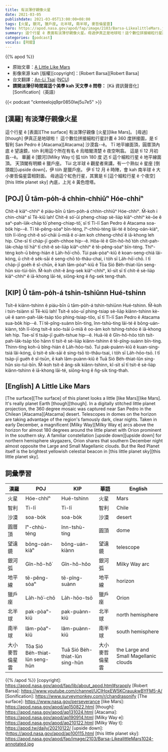 ```yaml
---
title: 有淡薄仔親像火星
date: 2021-03-05
publishdate: 2021-03-05T13:00:00+08:00
tags: [火星, 銀河, 獵戶座, 北半球, 南半球, 麥哲倫星雲]
hero: https://apod.nasa.gov/apod/fap/image/2103/Barsa-LikealittleMars.jpg
summary: 這个行星 ê 表面有淡薄仔親像火星。毋過伊真正是地球啦！這个數位拼接細粒行星計畫 ê 360 度拼接圖，是 tī 智利 San Pedro ê Atacama 沙漠翕--ê。
categories: [podcast]
vocals: [阿錕]
---
```


{{% apod %}}

- 原始文章：[A Little Like Mars](https://apod.nasa.gov/apod/ap210305.html)
- 影像來源 kah [版權][copyright]：[Robert Barsa][Robert Barsa]
- 台文翻譯：[An-Li Tsai](mailto:thianbun.taigi@gmail.com) ([NCU](https://www.astro.ncu.edu.tw))
- **請開淡薄仔時間寫這个美學 kah 天文學 ê 問卷：** [Kā 資訊聲音化][Sonification]（英語）

{{< podcast "ckmteelojq9pr0850lwj5u7e5" >}}

## [漢羅] 有淡薄仔親像火星

這个行星 ê [表面][The surface] 有淡薄仔親像 [火星][like Mars]。
[毋過][though] 伊真正是地球啦！
這个數位拼接細粒行星計畫 ê 360 度拼接圖，是 tī 智利 San Pedro ê [Atacama][Atacama] 沙漠翕--ê。
Tī 地平線面頂，圓厝頂內底 ê 望遠鏡，to̍h 利用這个所在有名 ê 烏暗閣清楚 ê 夜空咧翕。
這是 tī 12 月初翕--ê。
華麗 ê [銀河][Milky Way t] 弧 to̍h 180 度 迒 tī 這个細粒行星 ê 地平線面頂。
天頂閣有明顯 ê 獵戶座。
Tùi 北半球 ê 觀星者來講，有一个熟似 ê 星座 [倒頭栽][upside down]，伊 to̍h 是獵戶座。
伊 tī 12 月 ê 時陣，會 kah 南半球 ê 大小麥哲倫星雲相對面。
毋過這个紅色行星，其實是 tī [這个細粒行星 ê 个夜空][this little planet sky] 內底，上光 ê 黃色燈塔。

## [POJ] Ū tām-po̍h-á chhin-chhiūⁿ Hóe-chhiⁿ

Chi̍t-ê kiâⁿ-chhiⁿ ê piáu-bīn ū tām-po̍h-á chhin-chhiūⁿ Hóe-chhiⁿ.
M̄-koh i chin-chiàⁿ sī Tē-kiû lah!
Chit-ê só͘-ūi pheng-chiap sè-lia̍p kiâⁿ-chhiⁿ kè-ōe ê saⁿ-pah-la̍k-cha̍p tō͘ pheng-chiap-tô͘, sī tī Tì-lī San Pedro ê Atacama soa-bo̍k hip--ê.
Tī tē-pêng-sòaⁿ bīn-téng, îⁿ-chhù-téng lāi-té ê bōng-oán-kiàⁿ, to̍h lī-iōng chit-ê só͘-chāi ū-miâ ê o͘-àm koh chheng-chhó͘ ê iā-khong leh hip.
Che-sī tī cha̍p-jī goe̍h-chhoe hip--ê.
Hôa-lē ê Gîn-hô-hô͘ to̍h chi̍t-pah-la̍k-cha̍p tō͘ hāⁿ tī chit-ê sè-lia̍p kiâⁿ-chhiⁿ ê tē-pêng-sòaⁿ bīn-téng.
Thiⁿ-téng koh-ū bêng-hián ê La̍h-hō͘-chō.
Tùi pak-pòaⁿ-kiû ê koan-seng-chiá lâi-kóng, ū chit-ê se̍k-sāi ê seng-chō tò-thâu-chai, i to̍h sī La̍h-hō͘-chō.
I tī cha̍p-jī goe̍h ê sî-chūn, ē kah lâm-pòaⁿ-kiû ê Tōa Sió Be̍h-thiat-lûn seng-hûn sio-tùi-bīn.
M̄-koh chit-ê âng-sek kiâⁿ-chhiⁿ, kî-si̍t sī tī chit-ê sè-lia̍p kiâⁿ-chhiⁿ ê iā-khong lāi-té, siōng-kng ê n̂g-sek teng-thah.

## [KIP] Ū tām-po̍h-á tshin-tshiūnn Hué-tshinn

Tsi̍t-ê kiânn-tshinn ê piáu-bīn ū tām-po̍h-á tshin-tshiūnn Hué-tshinn.
M̄-koh i tsin-tsiànn sī Tē-kiû lah!
Tsit-ê sóo-uī phing-tsiap sè-lia̍p kiânn-tshinn kè-uē ê sann-pah-la̍k-tsa̍p tōo phing-tsiap-tôo, sī tī Tì-lī San Pedro ê Atacama sua-bo̍k hip--ê.
Tī tē-pîng-suànn bīn-tíng, înn-tshù-tíng lāi-té ê bōng-uán-kiànn, to̍h lī-iōng tsit-ê sóo-tsāi ū-miâ ê oo-àm koh tshing-tshóo ê iā-khong leh hip.
Tse-sī tī tsa̍p-jī gue̍h-tshue hip--ê.
Huâ-lē ê Gîn-hô-hôo to̍h tsi̍t-pah-la̍k-tsa̍p tōo hānn tī tsit-ê sè-lia̍p kiânn-tshinn ê tē-pîng-suànn bīn-tíng.
Thinn-tíng koh-ū bîng-hián ê La̍h-hōo-tsō.
Tuì pak-puànn-kiû ê kuan-sing-tsiá lâi-kóng, ū tsit-ê si̍k-sāi ê sing-tsō tò-thâu-tsai, i to̍h sī La̍h-hōo-tsō.
I tī tsa̍p-jī gue̍h ê sî-tsūn, ē kah lâm-puànn-kiû ê Tuā Sió Be̍h-thiat-lûn sing-hûn sio-tuì-bīn.
M̄-koh tsit-ê âng-sik kiânn-tshinn, kî-si̍t sī tī tsit-ê sè-lia̍p kiânn-tshinn ê iā-khong lāi-té, siōng-kng ê n̂g-sik ting-thah.

## [English] A Little Like Mars

[The surface][The surface] of this planet looks a little [like Mars][like Mars]. It's really planet Earth [though][though]. In a digitally stitched little planet projection, the 360 degree mosaic was captured near San Pedro in the Chilean [Atacama][Atacama] desert. Telescopes in domes on the horizon are taking advantage of the region's famously dark, clear nights. Taken in early December, a magnificent [Milky Way][Milky Way e] arcs above the horizon for almost 180 degrees around the little planet with Orion prominent in the southern sky. A familiar constellation [upside down][upside down] for northern hemisphere skygazers, Orion shares that southern December night almost opposite the Large and Small Magellanic clouds. But the Red Planet itself is the brightest yellowish celestial beacon in [this little planet sky][this little planet sky].

## 詞彙學習

|漢羅|POJ|KIP|華語|English|
|-|-|-|-|-|
|火星|Hóe-chhiⁿ|Hué-tshinn|火星|Mars|
|智利|Tì-lī|Tì-lī|智利|Chile|
|沙漠|soa-bo̍k|soa-bo̍k|沙漠|desert|
|圓厝頂|îⁿ-chhù-téng|înn-tshù-tíng|圓頂|dome|
|望遠鏡|bōng-oán-kiàⁿ|bōng-uán-kiànn|望遠鏡|telescope|
|銀河弧|Gîn-hô-hô͘|Gîn-hô-hôo|銀河弧|Milky Way arc|
|地平線|tē-pêng-sòaⁿ|tē-pîng-suànn|地平線|horizon|
|獵戶座|La̍h-hō͘-chō|La̍h-hōo-tsō|獵戶座|Orion|
|北半球|pak-pòaⁿ-kiû|pak-puànn-kiû|北半球|north hemisphere|
|南半球|lâm-pòaⁿ-kiû|lâm-puànn-kiû|南半球|south hemisphere|
|大小麥哲倫星雲|Tōa Sió Be̍h-thiat-lûn seng-hûn|Tuā Sió Be̍h-thiat-lûn sing-hûn|大小麥哲倫星雲|the Large and Small Magellanic clouds|

{{% /apod %}}
[copyright]: https://apod.nasa.gov/apod/fap/lib/about_apod.html#srapply
[Robert Barsa]: https://www.youtube.com/channel/UCIHoxEW5KCrauukwBYFM5-A/
[Sonification]: https://www.surveymonkey.com/r/chandrasonify
[The surface]: https://www.nasa.gov/perseverance
[like Mars]: https://apod.nasa.gov/apod/ap150822.html
[though]: https://apod.nasa.gov/apod/ap131024.html
[Atacama]: https://apod.nasa.gov/apod/ap190914.html
[Milky Way e]: https://apod.nasa.gov/apod/ap210122.html
[Milky Way t]: https://apod.tw/daily/20210122/
[upside down]: (https://apod.nasa.gov/apod/ap100115.html
[this little planet sky]: https://apod.nasa.gov/apod/fap/image/2103/Barsa-LikealittleMars1024-annotated.jpg

